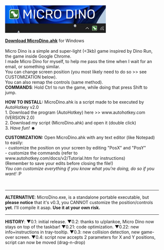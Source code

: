 <img src="https://raw.githubusercontent.com/DavidBevi/MicroDino/main/MicroDinoDemo1.gif" height="90" style="margin:-4 4 -4 0" /></h1>
<p>

**[Download MicroDino.ahk](https://github.com/DavidBevi/MicroDino/releases/download/v0.3/MicroDino.ahk)** for Windows<br><br>
Micro Dino is a simple and super-light (<3kb) game inspired by Dino Run, the game inside Google Chrome. <br> 
I made Micro Dino for myself, to help me pass the time when I wait for an email, or something similar.<br>
You can change screen position (you most likely need to do so >> see CUSTOMIZATION below).<br>
You can also remap the controls (same method).<br>
<b>COMMANDS</b>: Hold Ctrl to run the game, while doing that press Shift to jump.<br>
</p>

<p>
<b>HOW TO INSTALL:</b> MicroDino.ahk is a script made to be executed by AutoHotkey v2.0<br>
1. Download the program (AutoHotkey) here >> www.autohotkey.com (VERSION 2.0)<br>
2. Download my script (MicroDino.ahk) and open it (double click)<br>
3. <i>Have fun!</i> ☻
</p>

<p>
<b>CUSTOMIZATION:</b> Open MicroDino.ahk with any text editor (like Notepad) to easily:<br>
 - customize the position on your screen by editing "PosX" and "PosY"<br>
 - customize the commands (refer to www.autohotkey.com/docs/v2/Tutorial.htm for instructions)<br>
 (Remember to save your edits before closing the file!)<br>
<i>You can customize everything if you know what you're doing, do so if you want!</i> :P
</p><br>

-----------------------------------------------------------------------
<p>
<b>ALTERNATIVE</b>: MicroDino.exe, is a standalone portable executable, but <b>please notice</b> that it's v0.3,  you CANNOT customize the position/controls <b>yet</b>. I'll compile it asap. <b>Use it at your own risk.</b>
</p>

-----------------------------------------------------------------------
<p>
<b>HISTORY</b>: ▼0.1: initial release. ▼0.2: thanks to u/plankoe, Micro Dino now stays on top of the taskbar! ▼0.21: code optimization. ▼0.22: new info+instructions in tray-tooltip. ▼0.3: new collision detection, new game-over screen. ▼0.4: script now accepts 2 parameters for X and Y positions, script can now be moved (drag-n-drop)
</p>
